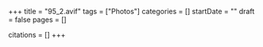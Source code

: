 +++
title = "95_2.avif"
tags = ["Photos"]
categories = []
startDate = ""
draft = false
pages = []

citations = []
+++

